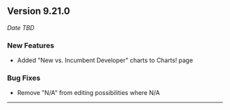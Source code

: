 
## Version 9.21.0
_Date TBD_

### New Features
* Added "New vs. Incumbent Developer" charts to Charts! page

### Bug Fixes
* Remove "N/A" from editing possibilities where N/A

---
